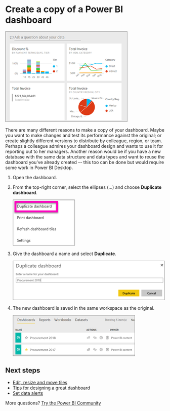 <properties
   pageTitle="Create a copy of a Power BI dashboard"
   description="Duplicate a Power BI dashboard "
   services="powerbi"
   documentationCenter=""
   authors="mihart"
   manager="erikre"
   backup=""
   editor=""
   tags=""
   featuredVideoId=""
   qualityFocus=""
   qualityDate=""/>

<tags
   ms.service="powerbi"
   ms.devlang="NA"
   ms.topic="article"
   ms.tgt_pltfrm="NA"
   ms.workload="powerbi"
   ms.date="04/18/2017"
   ms.author="mihart"/>


# Create a copy of a Power BI dashboard

![](media/powerbi-service-create-a-dashboard-copy/power-bi-dashboard.png)

There are many different reasons to make a copy of your dashboard.  Maybe you want to make changes and test its performance against the original; or create slightly different versions to distribute by colleague, region, or team. Perhaps a colleague admires your dashboard design and wants to use it for reporting out to her managers. Another reason would be if you have a new database with the same data structure and data types and want to reuse the dashboard you've already created -- this too can be done but would require some work in Power BI Desktop.

1.    Open the dashboard.

2.    From the top-right corner, select the ellipses (...) and choose **Duplicate dashboard**.

      ![](media/powerbi-service-create-a-dashboard-copy/power-bi-dulicate.png)

3.   Give the dashboard a name and select **Duplicate**. 

     ![](media/powerbi-service-create-a-dashboard-copy/power-bi-name.png)

4.    The new dashboard is saved in the same workspace as the original. 

      ![](media/powerbi-service-create-a-dashboard-copy/power-bi-copied.png)

##    Next steps

-    [Edit, resize and move tiles](powerbi-service-edit-a-tile-in-a-dashboard.md) 
- [Tips for designing a great dashboard](powerbi-service-tips-for-designing-a-great-dashboard.md) 
- [Set data alerts](powerbi-service-set-data-alerts.md)

More questions? [Try the Power BI Community](http://community.powerbi.com/)

